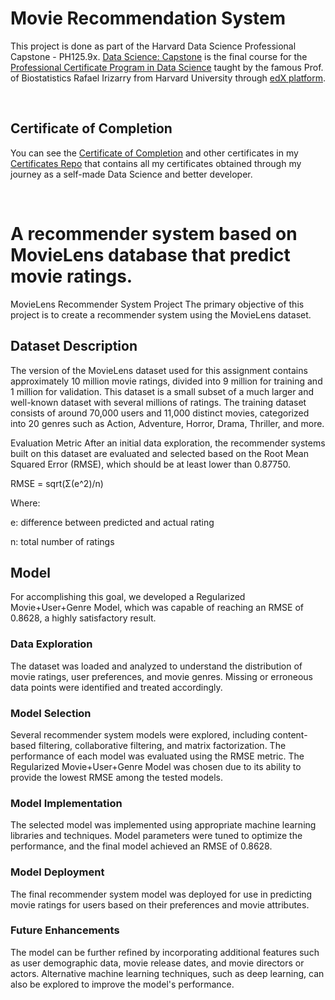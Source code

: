 
# Movie Recommendation System

This project is done as part of the Harvard Data Science Professional Capstone - PH125.9x.
[Data Science: Capstone](https://www.edx.org/course/data-science-capstone) is the final course for the [Professional Certificate Program in Data Science](https://www.edx.org/professional-certificate/harvardx-data-science) taught by the famous Prof. of Biostatistics Rafael Irizarry from Harvard University through [edX platform](https://www.edx.org).

<br/>

## Certificate of Completion
You can see the [Certificate of Completion](https://drive.google.com/drive/folders/1BxyOJFxdxlNcJ4o5Tf8cIS0t9aHWpK2n?usp=share_link) and other certificates in my [Certificates Repo](https://drive.google.com/drive/folders/18qDSyJrg_XFfTNX3burojlAMCdH3XgOx?usp=sharing) that contains all my certificates obtained through my journey as a self-made Data Science and better developer.

<br/>

# A recommender system based on MovieLens database that predict movie ratings.
MovieLens Recommender System Project
The primary objective of this project is to create a recommender system using the MovieLens dataset.

## Dataset Description
The version of the MovieLens dataset used for this assignment contains approximately 10 million movie ratings, divided into 9 million for training and 1 million for validation. This dataset is a small subset of a much larger and well-known dataset with several millions of ratings. The training dataset consists of around 70,000 users and 11,000 distinct movies, categorized into 20 genres such as Action, Adventure, Horror, Drama, Thriller, and more.

Evaluation Metric
After an initial data exploration, the recommender systems built on this dataset are evaluated and selected based on the Root Mean Squared Error (RMSE), which should be at least lower than 0.87750.

RMSE = sqrt(Σ(e^2)/n)

Where:

e: difference between predicted and actual rating

n: total number of ratings

## Model
For accomplishing this goal, we developed a Regularized Movie+User+Genre Model, which was capable of reaching an RMSE of 0.8628, a highly satisfactory result.

### Data Exploration
The dataset was loaded and analyzed to understand the distribution of movie ratings, user preferences, and movie genres.
Missing or erroneous data points were identified and treated accordingly.

### Model Selection
Several recommender system models were explored, including content-based filtering, collaborative filtering, and matrix factorization.
The performance of each model was evaluated using the RMSE metric.
The Regularized Movie+User+Genre Model was chosen due to its ability to provide the lowest RMSE among the tested models.

### Model Implementation
The selected model was implemented using appropriate machine learning libraries and techniques.
Model parameters were tuned to optimize the performance, and the final model achieved an RMSE of 0.8628.

### Model Deployment
The final recommender system model was deployed for use in predicting movie ratings for users based on their preferences and movie attributes.

### Future Enhancements
The model can be further refined by incorporating additional features such as user demographic data, movie release dates, and movie directors or actors.
Alternative machine learning techniques, such as deep learning, can also be explored to improve the model's performance.
